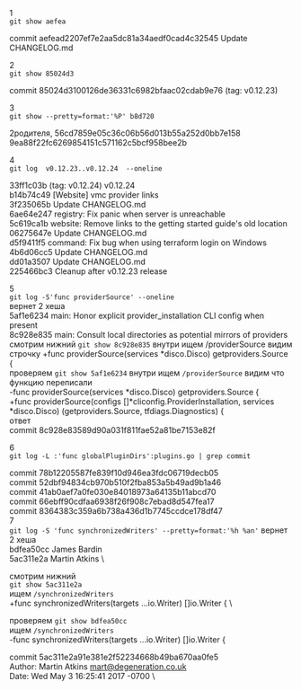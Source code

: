 1 \
`git show aefea`

commit aefead2207ef7e2aa5dc81a34aedf0cad4c32545
Update CHANGELOG.md

2 \
`git show 85024d3`

commit 85024d3100126de36331c6982bfaac02cdab9e76 (tag: v0.12.23)

3 \
`git show --pretty=format:'%P' b8d720`

2родителя, 56cd7859e05c36c06b56d013b55a252d0bb7e158 9ea88f22fc6269854151c571162c5bcf958bee2b

4 \
`git log  v0.12.23..v0.12.24  --oneline`

33ff1c03b (tag: v0.12.24) v0.12.24 \
b14b74c49 [Website] vmc provider links \
3f235065b Update CHANGELOG.md \
6ae64e247 registry: Fix panic when server is unreachable \
5c619ca1b website: Remove links to the getting started guide's old location \
06275647e Update CHANGELOG.md \
d5f9411f5 command: Fix bug when using terraform login on Windows \
4b6d06cc5 Update CHANGELOG.md \
dd01a3507 Update CHANGELOG.md \
225466bc3 Cleanup after v0.12.23 release

5 \
`git log -S'func providerSource' --oneline` \
вернет 2 хеша \
5af1e6234 main: Honor explicit provider_installation CLI config when present \
8c928e835 main: Consult local directories as potential mirrors of providers \
смотрим нижний `git show 8c928e835` внутри ищем /providerSource
видим строчку +func providerSource(services *disco.Disco) getproviders.Source { \
проверяем `git show 5af1e6234` внутри ищем `/providerSource` видим что функцию переписали \
-func providerSource(services *disco.Disco) getproviders.Source { \
+func providerSource(configs []*cliconfig.ProviderInstallation, services *disco.Disco) (getproviders.Source, tfdiags.Diagnostics) { \
ответ \
commit 8c928e83589d90a031f811fae52a81be7153e82f

6 \
`git log -L :'func globalPluginDirs':plugins.go | grep commit`

commit 78b12205587fe839f10d946ea3fdc06719decb05 \
commit 52dbf94834cb970b510f2fba853a5b49ad9b1a46 \
commit 41ab0aef7a0fe030e84018973a64135b11abcd70 \
commit 66ebff90cdfaa6938f26f908c7ebad8d547fea17 \
commit 8364383c359a6b738a436d1b7745ccdce178df47 \
7 \
`git log -S 'func synchronizedWriters' --pretty=format:'%h %an'`
вернет 2 хеша \
bdfea50cc James Bardin \
5ac311e2a Martin Atkins \

смотрим нижний \
`git show 5ac311e2a` \
ищем `/synchronizedWriters` \
+func synchronizedWriters(targets ...io.Writer) []io.Writer { \

проверяем `git show bdfea50cc` \
 ищем `/synchronizedWriters` \
-func synchronizedWriters(targets ...io.Writer) []io.Writer {

commit 5ac311e2a91e381e2f52234668b49ba670aa0fe5 \
Author: Martin Atkins <mart@degeneration.co.uk> \
Date:   Wed May 3 16:25:41 2017 -0700 \
